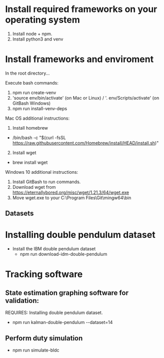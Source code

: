 # Install required frameworks on your operating system
1. Install node + npm.
2. Install python3 and venv

# Install frameworks and enviroment
In the root directory... 

Execute bash commands:
1. npm run create-venv
2. 'source env/bin/activate' (on Mac or Linux) / '. env/Scripts/activate' (on GitBash Windows)
3. npm run install-venv-deps

Mac OS additional instructions:

1. Install homebrew
  - /bin/bash -c "$(curl -fsSL https://raw.githubusercontent.com/Homebrew/install/HEAD/install.sh)"
2. Install wget 
  - brew install wget

Windows 10 additional instructions:

1. Install GitBash to run commands.
1. Download wget from https://eternallybored.org/misc/wget/1.21.3/64/wget.exe
3. Move wget.exe to your C:\Program Files\Git\mingw64\bin

## Datasets

# Installing double pendulum dataset

- Install the IBM double pendulum dataset
  - npm run download-idm-double-pendulum

# Tracking software

## State estimation graphing software for validation:
REQUIRES: Installing double pendulum dataset.
- npm run kalman-double-pendulum --dataset=14

## Perform duty simulation
- npm run simulate-bldc